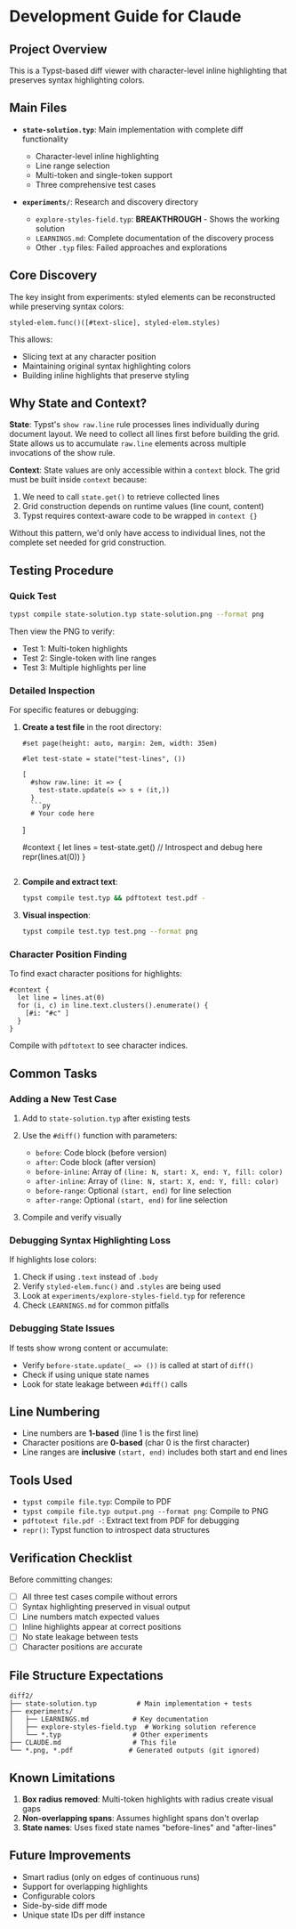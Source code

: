# Development Guide for Claude

## Project Overview

This is a Typst-based diff viewer with character-level inline highlighting that preserves syntax highlighting colors.

## Main Files

- **`state-solution.typ`**: Main implementation with complete diff functionality
  - Character-level inline highlighting
  - Line range selection
  - Multi-token and single-token support
  - Three comprehensive test cases

- **`experiments/`**: Research and discovery directory
  - `explore-styles-field.typ`: **BREAKTHROUGH** - Shows the working solution
  - `LEARNINGS.md`: Complete documentation of the discovery process
  - Other `.typ` files: Failed approaches and explorations

## Core Discovery

The key insight from experiments: styled elements can be reconstructed while preserving syntax colors:

```typst
styled-elem.func()([#text-slice], styled-elem.styles)
```

This allows:
- Slicing text at any character position
- Maintaining original syntax highlighting colors
- Building inline highlights that preserve styling

## Why State and Context?

**State**: Typst's `show raw.line` rule processes lines individually during document layout. We need to collect all lines first before building the grid. State allows us to accumulate `raw.line` elements across multiple invocations of the show rule.

**Context**: State values are only accessible within a `context` block. The grid must be built inside `context` because:
1. We need to call `state.get()` to retrieve collected lines
2. Grid construction depends on runtime values (line count, content)
3. Typst requires context-aware code to be wrapped in `context {}`

Without this pattern, we'd only have access to individual lines, not the complete set needed for grid construction.

## Testing Procedure

### Quick Test

```bash
typst compile state-solution.typ state-solution.png --format png
```

Then view the PNG to verify:
- Test 1: Multi-token highlights
- Test 2: Single-token with line ranges
- Test 3: Multiple highlights per line

### Detailed Inspection

For specific features or debugging:

1. **Create a test file** in the root directory:
   ```typst
   #set page(height: auto, margin: 2em, width: 35em)

   #let test-state = state("test-lines", ())

   [
     #show raw.line: it => {
       test-state.update(s => s + (it,))
     }
     ```py
     # Your code here
     ```
   ]

   #context {
     let lines = test-state.get()
     // Introspect and debug here
     repr(lines.at(0))
   }
   ```

2. **Compile and extract text**:
   ```bash
   typst compile test.typ && pdftotext test.pdf -
   ```

3. **Visual inspection**:
   ```bash
   typst compile test.typ test.png --format png
   ```

### Character Position Finding

To find exact character positions for highlights:

```typst
#context {
  let line = lines.at(0)
  for (i, c) in line.text.clusters().enumerate() {
    [#i: "#c" ]
  }
}
```

Compile with `pdftotext` to see character indices.

## Common Tasks

### Adding a New Test Case

1. Add to `state-solution.typ` after existing tests
2. Use the `#diff()` function with parameters:
   - `before`: Code block (before version)
   - `after`: Code block (after version)
   - `before-inline`: Array of `(line: N, start: X, end: Y, fill: color)`
   - `after-inline`: Array of `(line: N, start: X, end: Y, fill: color)`
   - `before-range`: Optional `(start, end)` for line selection
   - `after-range`: Optional `(start, end)` for line selection

3. Compile and verify visually

### Debugging Syntax Highlighting Loss

If highlights lose colors:

1. Check if using `.text` instead of `.body`
2. Verify `styled-elem.func()` and `.styles` are being used
3. Look at `experiments/explore-styles-field.typ` for reference
4. Check `LEARNINGS.md` for common pitfalls

### Debugging State Issues

If tests show wrong content or accumulate:

- Verify `before-state.update(_ => ())` is called at start of `diff()`
- Check if using unique state names
- Look for state leakage between `#diff()` calls

## Line Numbering

- Line numbers are **1-based** (line 1 is the first line)
- Character positions are **0-based** (char 0 is the first character)
- Line ranges are **inclusive** `(start, end)` includes both start and end lines

## Tools Used

- `typst compile file.typ`: Compile to PDF
- `typst compile file.typ output.png --format png`: Compile to PNG
- `pdftotext file.pdf -`: Extract text from PDF for debugging
- `repr()`: Typst function to introspect data structures

## Verification Checklist

Before committing changes:

- [ ] All three test cases compile without errors
- [ ] Syntax highlighting preserved in visual output
- [ ] Line numbers match expected values
- [ ] Inline highlights appear at correct positions
- [ ] No state leakage between tests
- [ ] Character positions are accurate

## File Structure Expectations

```
diff2/
├── state-solution.typ          # Main implementation + tests
├── experiments/
│   ├── LEARNINGS.md           # Key documentation
│   ├── explore-styles-field.typ  # Working solution reference
│   └── *.typ                  # Other experiments
├── CLAUDE.md                  # This file
└── *.png, *.pdf              # Generated outputs (git ignored)
```

## Known Limitations

1. **Box radius removed**: Multi-token highlights with radius create visual gaps
2. **Non-overlapping spans**: Assumes highlight spans don't overlap
3. **State names**: Uses fixed state names "before-lines" and "after-lines"

## Future Improvements

- Smart radius (only on edges of continuous runs)
- Support for overlapping highlights
- Configurable colors
- Side-by-side diff mode
- Unique state IDs per diff instance
